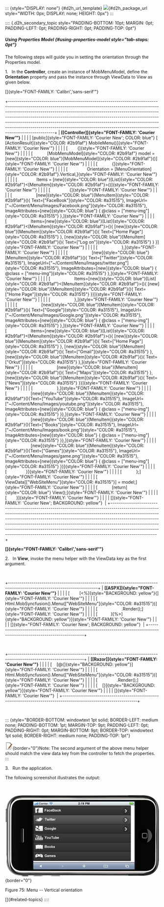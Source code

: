 ::: {style="DISPLAY: none"}
[](ms-xhelp:///?Id=d2h_url_template){#d2h_url_template} ![](!package_url!){#d2h_package_url style="WIDTH: 0px; DISPLAY: none; HEIGHT: 0px"}
:::

:::: {.d2h_secondary_topic style="PADDING-BOTTOM: 10pt; MARGIN: 0pt; PADDING-LEFT: 0pt; PADDING-RIGHT: 0pt; PADDING-TOP: 0pt"}
##### Using Properties Model {#using-properties-model style="tab-stops: 0pt"}

The following steps will guide you in setting the orientation through the Properties model.

1.   In the **Controller**, create an instance of MobMenuModel, define the **Orientation** property and pass the instance through ViewData to View as given below.

[]{style="FONT-FAMILY: 'Calibri','sans-serif'"} 

+-----------------------------------------------------------------------------------------------------------------------------------------------------------------------------------------------------------------------------------------------------------------------------------------------------------------------------------------------------------------------------------------------------------------------------------------------------------------------------------------------------------+
| **[\[Controller\]]{style="FONT-FAMILY: 'Courier New'"}**                                                                                                                                                                                                                                                                                                                                                                                                                                                  |
|                                                                                                                                                                                                                                                                                                                                                                                                                                                                                                           |
| [public]{style="FONT-FAMILY: 'Courier New'; COLOR: blue"} [ [ActionResult]{style="COLOR: #2b91af"} MobileMenu()]{style="FONT-FAMILY: 'Courier New'"}                                                                                                                                                                                                                                                                                                                                                      |
|                                                                                                                                                                                                                                                                                                                                                                                                                                                                                                           |
| [        {]{style="FONT-FAMILY: 'Courier New'"}                                                                                                                                                                                                                                                                                                                                                                                                                                                           |
|                                                                                                                                                                                                                                                                                                                                                                                                                                                                                                           |
| [            [MobMenuModel]{style="COLOR: #2b91af"} model = [new]{style="COLOR: blue"}[MobMenuModel]{style="COLOR: #2b91af"}()]{style="FONT-FAMILY: 'Courier New'"}                                                                                                                                                                                                                                                                                                                                       |
|                                                                                                                                                                                                                                                                                                                                                                                                                                                                                                           |
| [            {]{style="FONT-FAMILY: 'Courier New'"}                                                                                                                                                                                                                                                                                                                                                                                                                                                       |
|                                                                                                                                                                                                                                                                                                                                                                                                                                                                                                           |
| [                Orientation = [MenuOrientation]{style="COLOR: #2b91af"}.Vertical,]{style="FONT-FAMILY: 'Courier New'"}                                                                                                                                                                                                                                                                                                                                                                                   |
|                                                                                                                                                                                                                                                                                                                                                                                                                                                                                                           |
| [                Items = [new]{style="COLOR: blue"}[List]{style="COLOR: #2b91af"}\<[MenuItem]{style="COLOR: #2b91af"}\>()]{style="FONT-FAMILY: 'Courier New'"}                                                                                                                                                                                                                                                                                                                                            |
|                                                                                                                                                                                                                                                                                                                                                                                                                                                                                                           |
| [                {]{style="FONT-FAMILY: 'Courier New'"}                                                                                                                                                                                                                                                                                                                                                                                                                                                   |
|                                                                                                                                                                                                                                                                                                                                                                                                                                                                                                           |
| [                    [new]{style="COLOR: blue"}[MenuItem]{style="COLOR: #2b91af"}(){ Text=[\"FaceBook\"]{style="COLOR: #a31515"}, ImageUrl=[\"\~/Content/Menu/Images/Facebook.png\"]{style="COLOR: #a31515"}, ImageAttributes=[new]{style="COLOR: blue"} { \@class = [\"menu-img\"]{style="COLOR: #a31515"} },]{style="FONT-FAMILY: 'Courier New'"}                                                                                                                                                       |
|                                                                                                                                                                                                                                                                                                                                                                                                                                                                                                           |
| [                    Items=[new]{style="COLOR: blue"}[List]{style="COLOR: #2b91af"}\<[MenuItem]{style="COLOR: #2b91af"}\>(){ [new]{style="COLOR: blue"}[MenuItem]{style="COLOR: #2b91af"}(){ Text=[\"Home Page\"]{style="COLOR: #a31515"} }, [new]{style="COLOR: blue"}[MenuItem]{style="COLOR: #2b91af"}(){ Text=[\"Log on\"]{style="COLOR: #a31515"} } }]{style="FONT-FAMILY: 'Courier New'"}                                                                                                           |
|                                                                                                                                                                                                                                                                                                                                                                                                                                                                                                           |
| [                    },]{style="FONT-FAMILY: 'Courier New'"}                                                                                                                                                                                                                                                                                                                                                                                                                                              |
|                                                                                                                                                                                                                                                                                                                                                                                                                                                                                                           |
| [                    [new]{style="COLOR: blue"}[MenuItem]{style="COLOR: #2b91af"}(){ Text=[\"Twitter\"]{style="COLOR: #a31515"}, ImageUrl=[\"\~/Content/Menu/Images/twitter.png\"]{style="COLOR: #a31515"}, ImageAttributes=[new]{style="COLOR: blue"} { \@class = [\"menu-img\"]{style="COLOR: #a31515"} },]{style="FONT-FAMILY: 'Courier New'"}                                                                                                                                                         |
|                                                                                                                                                                                                                                                                                                                                                                                                                                                                                                           |
| [                    Items=[new]{style="COLOR: blue"}[List]{style="COLOR: #2b91af"}\<[MenuItem]{style="COLOR: #2b91af"}\>(){ [new]{style="COLOR: blue"}[MenuItem]{style="COLOR: #2b91af"}(){ Text=[\"Home Page\"]{style="COLOR: #a31515"} }}]{style="FONT-FAMILY: 'Courier New'"}                                                                                                                                                                                                                         |
|                                                                                                                                                                                                                                                                                                                                                                                                                                                                                                           |
| [                    },]{style="FONT-FAMILY: 'Courier New'"}                                                                                                                                                                                                                                                                                                                                                                                                                                              |
|                                                                                                                                                                                                                                                                                                                                                                                                                                                                                                           |
| [                    [new]{style="COLOR: blue"}[MenuItem]{style="COLOR: #2b91af"}(){ Text=[\"Google\"]{style="COLOR: #a31515"}, ImageUrl=[\"\~/Content/Menu/Images/Google.png\"]{style="COLOR: #a31515"}, ImageAttributes=[new]{style="COLOR: blue"} { \@class = [\"menu-img\"]{style="COLOR: #a31515"} },]{style="FONT-FAMILY: 'Courier New'"}                                                                                                                                                           |
|                                                                                                                                                                                                                                                                                                                                                                                                                                                                                                           |
| [                    Items=[new]{style="COLOR: blue"}[List]{style="COLOR: #2b91af"}\<[MenuItem]{style="COLOR: #2b91af"}\>(){ [new]{style="COLOR: blue"}[MenuItem]{style="COLOR: #2b91af"}(){ Text=[\"Home Page\"]{style="COLOR: #a31515"} }, [new]{style="COLOR: blue"}[MenuItem]{style="COLOR: #2b91af"}(){ Text=[\"Gmail\"]{style="COLOR: #a31515"} }, [new]{style="COLOR: blue"}[MenuItem]{style="COLOR: #2b91af"}(){ Text=[\"Orkut\"]{style="COLOR: #a31515"} },]{style="FONT-FAMILY: 'Courier New'"} |
|                                                                                                                                                                                                                                                                                                                                                                                                                                                                                                           |
| [                    [new]{style="COLOR: blue"}[MenuItem]{style="COLOR: #2b91af"}(){ Text=[\"Maps\"]{style="COLOR: #a31515"} }, [new]{style="COLOR: blue"}[MenuItem]{style="COLOR: #2b91af"}(){ Text=[\"News\"]{style="COLOR: #a31515"} }}]{style="FONT-FAMILY: 'Courier New'"}                                                                                                                                                                                                                           |
|                                                                                                                                                                                                                                                                                                                                                                                                                                                                                                           |
| [                    },]{style="FONT-FAMILY: 'Courier New'"}                                                                                                                                                                                                                                                                                                                                                                                                                                              |
|                                                                                                                                                                                                                                                                                                                                                                                                                                                                                                           |
| [                    [new]{style="COLOR: blue"}[MenuItem]{style="COLOR: #2b91af"}(){Text=[\"YouTube\"]{style="COLOR: #a31515"}, ImageUrl=[\"\~/Content/Menu/Images/youtube.png\"]{style="COLOR: #a31515"}, ImageAttributes=[new]{style="COLOR: blue"} { \@class = [\"menu-img\"]{style="COLOR: #a31515"} }},]{style="FONT-FAMILY: 'Courier New'"}                                                                                                                                                         |
|                                                                                                                                                                                                                                                                                                                                                                                                                                                                                                           |
| [                    [new]{style="COLOR: blue"}[MenuItem]{style="COLOR: #2b91af"}(){Text=[\"Books\"]{style="COLOR: #a31515"}, ImageUrl=[\"\~/Content/Menu/Images/book.png\"]{style="COLOR: #a31515"}, ImageAttributes=[new]{style="COLOR: blue"} { \@class = [\"menu-img\"]{style="COLOR: #a31515"} }},]{style="FONT-FAMILY: 'Courier New'"}                                                                                                                                                              |
|                                                                                                                                                                                                                                                                                                                                                                                                                                                                                                           |
| [                    [new]{style="COLOR: blue"}[MenuItem]{style="COLOR: #2b91af"}(){Text=[\"Games\"]{style="COLOR: #a31515"}, ImageUrl=[\"\~/Content/Menu/Images/game.png\"]{style="COLOR: #a31515"}, ImageAttributes=[new]{style="COLOR: blue"} { \@class = [\"menu-img\"]{style="COLOR: #a31515"} }}]{style="FONT-FAMILY: 'Courier New'"}                                                                                                                                                               |
|                                                                                                                                                                                                                                                                                                                                                                                                                                                                                                           |
| [                }]{style="FONT-FAMILY: 'Courier New'"}                                                                                                                                                                                                                                                                                                                                                                                                                                                   |
|                                                                                                                                                                                                                                                                                                                                                                                                                                                                                                           |
| [            };]{style="FONT-FAMILY: 'Courier New'"}                                                                                                                                                                                                                                                                                                                                                                                                                                                      |
|                                                                                                                                                                                                                                                                                                                                                                                                                                                                                                           |
| [            ViewData\[[\"WebSiteMenu\"]{style="COLOR: #a31515"}\] = model;]{style="FONT-FAMILY: 'Courier New'"}                                                                                                                                                                                                                                                                                                                                                                                          |
|                                                                                                                                                                                                                                                                                                                                                                                                                                                                                                           |
| [            [return]{style="COLOR: blue"} View();]{style="FONT-FAMILY: 'Courier New'"}                                                                                                                                                                                                                                                                                                                                                                                                                   |
|                                                                                                                                                                                                                                                                                                                                                                                                                                                                                                           |
| [        }]{style="FONT-FAMILY: 'Courier New'"}                                                                                                                                                                                                                                                                                                                                                                                                                                                           |
|                                                                                                                                                                                                                                                                                                                                                                                                                                                                                                           |
| []{style="FONT-FAMILY: 'Courier New'; BACKGROUND: yellow"}                                                                                                                                                                                                                                                                                                                                                                                                                                                |
+-----------------------------------------------------------------------------------------------------------------------------------------------------------------------------------------------------------------------------------------------------------------------------------------------------------------------------------------------------------------------------------------------------------------------------------------------------------------------------------------------------------+

**[]{style="FONT-FAMILY: 'Calibri','sans-serif'"}**  

2.   In **View**, invoke the menu helper with the ViewData key as the first argument.

 

+---------------------------------------------------------------------------------------------------------------------------+
| **[\[ASPX\]]{style="FONT-FAMILY: 'Courier New'"}**                                                                        |
|                                                                                                                           |
| [        [\<%]{style="BACKGROUND: yellow"}{]{style="FONT-FAMILY: 'Courier New'"}                                          |
|                                                                                                                           |
| [               Html.MobSyncfusion().Menu([\"WebSiteMenu\"]{style="COLOR: #a31515"})]{style="FONT-FAMILY: 'Courier New'"} |
|                                                                                                                           |
| [                    .Render();]{style="FONT-FAMILY: 'Courier New'"}                                                      |
|                                                                                                                           |
| [           }[%\>]{style="BACKGROUND: yellow"}]{style="FONT-FAMILY: 'Courier New'"}                                       |
|                                                                                                                           |
| []{style="FONT-FAMILY: 'Courier New'; BACKGROUND: yellow"}                                                                |
+---------------------------------------------------------------------------------------------------------------------------+

 

+--------------------------------------------------------------------------------------------------------------------+
| **[\[Razor\]]{style="FONT-FAMILY: 'Courier New'"}**                                                                |
|                                                                                                                    |
| [    [\@{]{style="BACKGROUND: yellow"}]{style="FONT-FAMILY: 'Courier New'"}                                        |
|                                                                                                                    |
| [        Html.MobSyncfusion().Menu([\"WebSiteMenu\"]{style="COLOR: #a31515"})]{style="FONT-FAMILY: 'Courier New'"} |
|                                                                                                                    |
| [                .Render();]{style="FONT-FAMILY: 'Courier New'"}                                                   |
|                                                                                                                    |
| [    [}]{style="BACKGROUND: yellow"}]{style="FONT-FAMILY: 'Courier New'"}                                          |
|                                                                                                                    |
| []{style="FONT-FAMILY: 'Courier New'"}                                                                             |
+--------------------------------------------------------------------------------------------------------------------+

 

::: {style="BORDER-BOTTOM: windowtext 1pt solid; BORDER-LEFT: medium none; PADDING-BOTTOM: 1pt; MARGIN-TOP: 9pt; PADDING-LEFT: 0pt; PADDING-RIGHT: 0pt; MARGIN-BOTTOM: 9pt; BORDER-TOP: windowtext 1pt solid; BORDER-RIGHT: medium none; PADDING-TOP: 1pt"}
 

![](ImagesExt/image103_4.jpg){border="0"}Note: The second argument of the above menu helper should match the view data key from the controller to fetch the properties.
:::

3.   Run the application.

The following screenshot illustrates the output:

 

![](ImagesExt/image103_153.jpg){border="0"}

Figure 75: Menu -- Vertical orientation

[]{#related-topics}
::::
